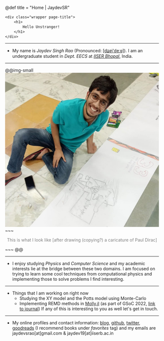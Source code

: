 @def title = "Home | JaydevSR"

~~~
<div class="wrapper page-title">
    <h1>
        Hello Unstranger!
    </h1>
</div>
~~~

---
- My name is _Jaydev Singh Rao_ (Pronounced:  [[dʑɐj'deːʋ]](https://en.wikipedia.org/wiki/Help:IPA/Sanskrit)). I am an undergraduate student in _Dept. EECS_ at _[IISER Bhopal](https://iiserb.ac.in/)_, India.

---

@@img-small
    ![My image with a caricature of Paul Dirac I copied from the internet.](/assets/images/my-pic-with-dirac.jpg)
    ~~~
    <p style="text-align:center; color:gray; font-size: var(--small);">This is what I look like [after drawing (copying?) a caricature of Paul Dirac]</p>
    ~~~
@@

---

- I enjoy studying _Physics_ and _Computer Science_ and my academic interests lie at the bridge between these two domains. I am focused on trying to learn some cool techniques from computational physics and implementing those to solve problems I find interesting.

---

- Things that I am working on right now
  - Studying the XY model and the Potts model using Monte-Carlo
  - Implementing REMD methods in [Molly.jl](https://github.com/JuliaMolSim/Molly.jl) (as part of GSoC 2022, [link to journal](https://jaydevsr.notion.site/GSoC-Contribution-Journal-dc12886cc9644f90b3be1dbd6c748710))
  If any of this is interesting to you as well let's get in touch.

---

- My online profiles and contact information: [blog](https://jaydevsr.github.io/blog), [github](https://github.com/JaydevSR), [twitter](https://twitter.com/JaydevSR), [goodreads](https://goodreads.com/jaydevsr) (I recommend books under *favorites* tag) and my emails are jaydevsrao[at]gmail.com & jaydev19[at]iiserb.ac.in